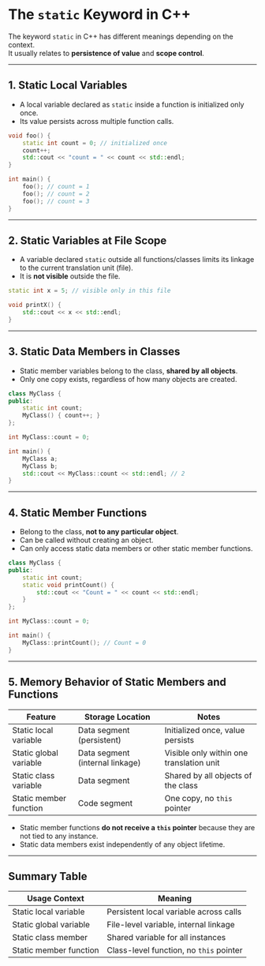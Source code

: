 # The `static` Keyword in C++

The keyword `static` in C++ has different meanings depending on the context.  
It usually relates to **persistence of value** and **scope control**.

---

## 1. Static Local Variables

- A local variable declared as `static` inside a function is initialized only once.  
- Its value persists across multiple function calls.

```cpp
void foo() {
    static int count = 0; // initialized once
    count++;
    std::cout << "count = " << count << std::endl;
}

int main() {
    foo(); // count = 1
    foo(); // count = 2
    foo(); // count = 3
}
````

---

## 2. Static Variables at File Scope

* A variable declared `static` outside all functions/classes limits its linkage to the current translation unit (file).
* It is **not visible** outside the file.

```cpp
static int x = 5; // visible only in this file

void printX() {
    std::cout << x << std::endl;
}
```

---

## 3. Static Data Members in Classes

* Static member variables belong to the class, **shared by all objects**.
* Only one copy exists, regardless of how many objects are created.

```cpp
class MyClass {
public:
    static int count;
    MyClass() { count++; }
};

int MyClass::count = 0;

int main() {
    MyClass a;
    MyClass b;
    std::cout << MyClass::count << std::endl; // 2
}
```

---

## 4. Static Member Functions

* Belong to the class, **not to any particular object**.
* Can be called without creating an object.
* Can only access static data members or other static member functions.

```cpp
class MyClass {
public:
    static int count;
    static void printCount() {
        std::cout << "Count = " << count << std::endl;
    }
};

int MyClass::count = 0;

int main() {
    MyClass::printCount(); // Count = 0
}
```

---

## 5. Memory Behavior of Static Members and Functions

| Feature                | Storage Location                | Notes                                    |
| ---------------------- | ------------------------------- | ---------------------------------------- |
| Static local variable  | Data segment (persistent)       | Initialized once, value persists         |
| Static global variable | Data segment (internal linkage) | Visible only within one translation unit |
| Static class variable  | Data segment                    | Shared by all objects of the class       |
| Static member function | Code segment                    | One copy, no `this` pointer              |

* Static member functions **do not receive a `this` pointer** because they are not tied to any instance.
* Static data members exist independently of any object lifetime.

---

## Summary Table

| Usage Context          | Meaning                                 |
| ---------------------- | --------------------------------------- |
| Static local variable  | Persistent local variable across calls  |
| Static global variable | File-level variable, internal linkage   |
| Static class member    | Shared variable for all instances       |
| Static member function | Class-level function, no `this` pointer |


